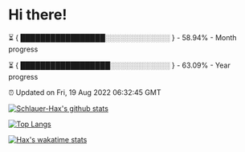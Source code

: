 # Hi there!

⏳ { █████████████████░░░░░░░░░░░░░ } - 58.94% - Month progress

⏳ { ██████████████████░░░░░░░░░░░░ } - 63.09% - Year progress

⏰ Updated on Fri, 19 Aug 2022 06:32:45 GMT


[![Schlauer-Hax's github stats](https://github-readme-stats.vercel.app/api?username=Schlauer-Hax&show_icons=true&theme=dark&count_private=true)](https://github.com/Schlauer-Hax)


[![Top Langs](https://github-readme-stats.vercel.app/api/top-langs/?username=Schlauer-Hax&layout=compact&theme=dark)](https://github.com/Schlauer-Hax?tab=repositories)


[![Hax's wakatime stats](https://github-readme-stats.vercel.app/api/wakatime?username=Hax&theme=dark)](https://wakatime.com/@Hax)

